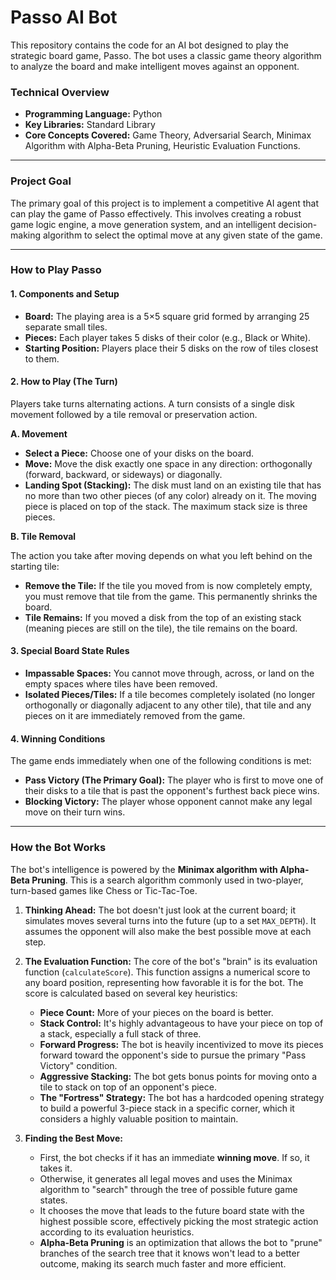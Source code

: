 # Passo AI Bot

This repository contains the code for an AI bot designed to play the strategic board game, Passo. The bot uses a classic game theory algorithm to analyze the board and make intelligent moves against an opponent.

### Technical Overview

*   **Programming Language:** Python
*   **Key Libraries:** Standard Library
*   **Core Concepts Covered:** Game Theory, Adversarial Search, Minimax Algorithm with Alpha-Beta Pruning, Heuristic Evaluation Functions.

---

### Project Goal

The primary goal of this project is to implement a competitive AI agent that can play the game of Passo effectively. This involves creating a robust game logic engine, a move generation system, and an intelligent decision-making algorithm to select the optimal move at any given state of the game.

---

### How to Play Passo

#### 1. Components and Setup

*   **Board:** The playing area is a 5×5 square grid formed by arranging 25 separate small tiles.
*   **Pieces:** Each player takes 5 disks of their color (e.g., Black or White).
*   **Starting Position:** Players place their 5 disks on the row of tiles closest to them.

#### 2. How to Play (The Turn)

Players take turns alternating actions. A turn consists of a single disk movement followed by a tile removal or preservation action.

**A. Movement**

*   **Select a Piece:** Choose one of your disks on the board.
*   **Move:** Move the disk exactly one space in any direction: orthogonally (forward, backward, or sideways) or diagonally.
*   **Landing Spot (Stacking):** The disk must land on an existing tile that has no more than two other pieces (of any color) already on it. The moving piece is placed on top of the stack. The maximum stack size is three pieces.

**B. Tile Removal**

The action you take after moving depends on what you left behind on the starting tile:

*   **Remove the Tile:** If the tile you moved from is now completely empty, you must remove that tile from the game. This permanently shrinks the board.
*   **Tile Remains:** If you moved a disk from the top of an existing stack (meaning pieces are still on the tile), the tile remains on the board.

#### 3. Special Board State Rules

*   **Impassable Spaces:** You cannot move through, across, or land on the empty spaces where tiles have been removed.
*   **Isolated Pieces/Tiles:** If a tile becomes completely isolated (no longer orthogonally or diagonally adjacent to any other tile), that tile and any pieces on it are immediately removed from the game.

#### 4. Winning Conditions

The game ends immediately when one of the following conditions is met:

*   **Pass Victory (The Primary Goal):** The player who is first to move one of their disks to a tile that is past the opponent's furthest back piece wins.
*   **Blocking Victory:** The player whose opponent cannot make any legal move on their turn wins.

---

### How the Bot Works

The bot's intelligence is powered by the **Minimax algorithm with Alpha-Beta Pruning**. This is a search algorithm commonly used in two-player, turn-based games like Chess or Tic-Tac-Toe.

1.  **Thinking Ahead:** The bot doesn't just look at the current board; it simulates moves several turns into the future (up to a set `MAX_DEPTH`). It assumes the opponent will also make the best possible move at each step.

2.  **The Evaluation Function:** The core of the bot's "brain" is its evaluation function (`calculateScore`). This function assigns a numerical score to any board position, representing how favorable it is for the bot. The score is calculated based on several key heuristics:
    *   **Piece Count:** More of your pieces on the board is better.
    *   **Stack Control:** It's highly advantageous to have your piece on top of a stack, especially a full stack of three.
    *   **Forward Progress:** The bot is heavily incentivized to move its pieces forward toward the opponent's side to pursue the primary "Pass Victory" condition.
    *   **Aggressive Stacking:** The bot gets bonus points for moving onto a tile to stack on top of an opponent's piece.
    *   **The "Fortress" Strategy:** The bot has a hardcoded opening strategy to build a powerful 3-piece stack in a specific corner, which it considers a highly valuable position to maintain.

3.  **Finding the Best Move:**
    *   First, the bot checks if it has an immediate **winning move**. If so, it takes it.
    *   Otherwise, it generates all legal moves and uses the Minimax algorithm to "search" through the tree of possible future game states.
    *   It chooses the move that leads to the future board state with the highest possible score, effectively picking the most strategic action according to its evaluation heuristics.
    *   **Alpha-Beta Pruning** is an optimization that allows the bot to "prune" branches of the search tree that it knows won't lead to a better outcome, making its search much faster and more efficient.
